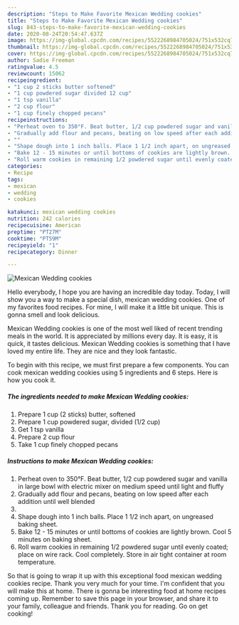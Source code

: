 ```yaml
---
description: "Steps to Make Favorite Mexican Wedding cookies"
title: "Steps to Make Favorite Mexican Wedding cookies"
slug: 843-steps-to-make-favorite-mexican-wedding-cookies
date: 2020-08-24T20:54:47.637Z
image: https://img-global.cpcdn.com/recipes/5522268984705024/751x532cq70/mexican-wedding-cookies-recipe-main-photo.jpg
thumbnail: https://img-global.cpcdn.com/recipes/5522268984705024/751x532cq70/mexican-wedding-cookies-recipe-main-photo.jpg
cover: https://img-global.cpcdn.com/recipes/5522268984705024/751x532cq70/mexican-wedding-cookies-recipe-main-photo.jpg
author: Sadie Freeman
ratingvalue: 4.5
reviewcount: 15062
recipeingredient:
- "1 cup 2 sticks butter softened"
- "1 cup powdered sugar divided 12 cup"
- "1 tsp vanilla"
- "2 cup flour"
- "1 cup finely chopped pecans"
recipeinstructions:
- "Perheat oven to 350°F. Beat butter, 1/2 cup powdered sugar and vanilla in large bowl with electric mixer on medium speed until  light and fluffy"
- "Gradually add flour and pecans, beating on low speed after each addition until well blended"
- ""
- "Shape dough into 1 inch balls. Place 1 1/2 inch apart, on ungreased baking sheet."
- "Bake 12 - 15 minutes or until bottoms of cookies are lightly brown. Cool 5 minutes on baking sheet."
- "Roll warm cookies in remaining 1/2 powdered sugar until evenly coated; place on wire rack. Cool completely. Store in air tight container at room temperature."
categories:
- Recipe
tags:
- mexican
- wedding
- cookies

katakunci: mexican wedding cookies 
nutrition: 242 calories
recipecuisine: American
preptime: "PT27M"
cooktime: "PT59M"
recipeyield: "1"
recipecategory: Dinner

---
```



![Mexican Wedding cookies](https://img-global.cpcdn.com/recipes/5522268984705024/751x532cq70/mexican-wedding-cookies-recipe-main-photo.jpg)

Hello everybody, I hope you are having an incredible day today. Today, I will show you a way to make a special dish, mexican wedding cookies. One of my favorites food recipes. For mine, I will make it a little bit unique. This is gonna smell and look delicious.



Mexican Wedding cookies is one of the most well liked of recent trending meals in the world. It is appreciated by millions every day. It is easy, it is quick, it tastes delicious. Mexican Wedding cookies is something that I have loved my entire life. They are nice and they look fantastic.


To begin with this recipe, we must first prepare a few components. You can cook mexican wedding cookies using 5 ingredients and 6 steps. Here is how you cook it.

<!--inarticleads1-->

##### The ingredients needed to make Mexican Wedding cookies:

1. Prepare 1 cup (2 sticks) butter, softened
1. Prepare 1 cup powdered sugar, divided (1/2 cup)
1. Get 1 tsp vanilla
1. Prepare 2 cup flour
1. Take 1 cup finely chopped pecans




<!--inarticleads2-->

##### Instructions to make Mexican Wedding cookies:

1. Perheat oven to 350°F. Beat butter, 1/2 cup powdered sugar and vanilla in large bowl with electric mixer on medium speed until  light and fluffy
1. Gradually add flour and pecans, beating on low speed after each addition until well blended
1. 
1. Shape dough into 1 inch balls. Place 1 1/2 inch apart, on ungreased baking sheet.
1. Bake 12 - 15 minutes or until bottoms of cookies are lightly brown. Cool 5 minutes on baking sheet.
1. Roll warm cookies in remaining 1/2 powdered sugar until evenly coated; place on wire rack. Cool completely. Store in air tight container at room temperature.




So that is going to wrap it up with this exceptional food mexican wedding cookies recipe. Thank you very much for your time. I'm confident that you will make this at home. There is gonna be interesting food at home recipes coming up. Remember to save this page in your browser, and share it to your family, colleague and friends. Thank you for reading. Go on get cooking!
